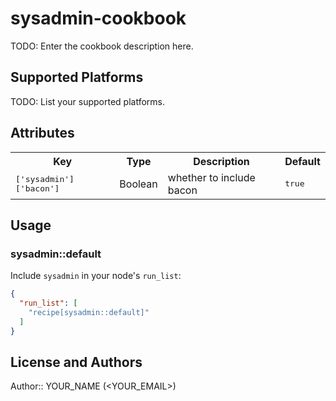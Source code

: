 # sysadmin-cookbook

TODO: Enter the cookbook description here.

## Supported Platforms

TODO: List your supported platforms.

## Attributes

<table>
  <tr>
    <th>Key</th>
    <th>Type</th>
    <th>Description</th>
    <th>Default</th>
  </tr>
  <tr>
    <td><tt>['sysadmin']['bacon']</tt></td>
    <td>Boolean</td>
    <td>whether to include bacon</td>
    <td><tt>true</tt></td>
  </tr>
</table>

## Usage

### sysadmin::default

Include `sysadmin` in your node's `run_list`:

```json
{
  "run_list": [
    "recipe[sysadmin::default]"
  ]
}
```

## License and Authors

Author:: YOUR_NAME (<YOUR_EMAIL>)
